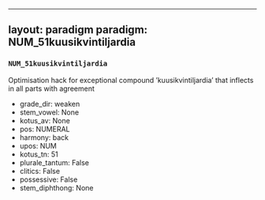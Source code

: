 
---
layout: paradigm
paradigm: NUM_51kuusikvintiljardia
---
### ` NUM_51kuusikvintiljardia `

Optimisation hack for exceptional compound ’kuusikvintiljardia’ that inflects in all parts with agreement
* grade_dir: weaken
* stem_vowel: None
* kotus_av: None
* pos: NUMERAL
* harmony: back
* upos: NUM
* kotus_tn: 51
* plurale_tantum: False
* clitics: False
* possessive: False
* stem_diphthong: None
